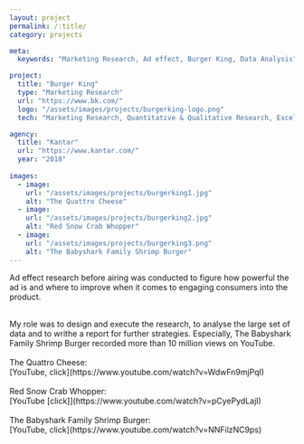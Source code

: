 ```yaml
---
layout: project
permalink: /:title/
category: projects

meta:
  keywords: "Marketing Research, Ad effect, Burger King, Data Analysis"

project:
  title: "Burger King"
  type: "Marketing Research"
  url: "https://www.bk.com/"
  logo: "/assets/images/projects/burgerking-logo.png"
  tech: "Marketing Research, Quantitative & Qualitative Research, Excel, Powerpoint"

agency:
  title: "Kantar"
  url: "https://www.kantar.com/"
  year: "2018"
 
images:
  - image:
    url: "/assets/images/projects/burgerking1.jpg"
    alt: "The Quattro Cheese"
  - image:
    url: "/assets/images/projects/burgerking2.jpg"
    alt: "Red Snow Crab Whopper"
  - image:
    url: "/assets/images/projects/burgerking3.png"
    alt: "The Babyshark Family Shrimp Burger"
---
```

<p>Ad effect research before airing was conducted to figure how powerful the ad is and where to improve when it comes to engaging consumers into the product.</p><br>My role was to design and execute the research, to analyse the large set of data and to writhe a report for further strategies. Especially, The Babyshark Family Shrimp Burger recorded more than 10 million views on YouTube. <br><br>The Quattro Cheese:<br> [YouTube, click](https://www.youtube.com/watch?v=WdwFn9mjPqI)<br><br>Red Snow Crab Whopper:<br>[YouTube [click]](https://www.youtube.com/watch?v=pCyePydLajI) <br><br> The Babyshark Family Shrimp Burger:<br> [YouTube, click](https://www.youtube.com/watch?v=NNFilzNC9ps)  
